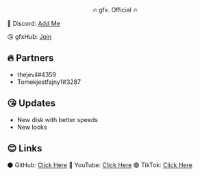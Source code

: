 <p align="center">
🔥 gfx. Official 🔥
</p>

🥶 Discord: [Add Me](https://discord.gg/AF4QFUWK)

😘 gfxHub: [Join](https://discord.gg/m7SBNXmxvN)

## 🔥 Partners
- thejevil#4359
- Tomekjestfajny1#3287

## 😘 Updates
- New disk with better speeds
- New looks


## 😊 Links
⚫ GitHub: [Click Here](https://github.com/ohheygfx/gfxHub)
🔴 YouTube: [Click Here](https://youtube.com/@ohheygfx)
🟣 TikTok: [Click Here](https://tiktok.com/@gfxhub_ua)
